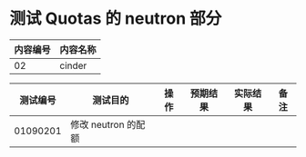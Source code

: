 # 测试 Quotas 的 neutron 部分

|内容编号|内容名称|
|--------|--------|
|02|cinder|


|测试编号|测试目的|操作|预期结果|实际结果|备注|
|--------|--------|----|--------|--------|----|
|01090201|修改 neutron 的配额|||||

